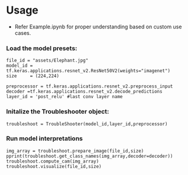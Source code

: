 # Usage
* Refer Example.ipynb for proper understanding based on custom use cases.

### Load the model presets:
```
file_id = "assets/Elephant.jpg"
model_id = tf.keras.applications.resnet_v2.ResNet50V2(weights="imagenet")
size     = (224,224)

preprocessor = tf.keras.applications.resnet_v2.preprocess_input
decoder =tf.keras.applications.resnet_v2.decode_predictions
layer_id = 'post_relu' #last conv layer name
```
### Initalize the Troubleshooter object:
```
troubleshoot = TroubleShooter(model_id,layer_id,preprocessor)
```

### Run model interpretations
```
img_array = troubleshoot.prepare_image(file_id,size)
pprint(troubleshoot.get_class_names(img_array,decoder=decoder))
troubleshoot.compute_cam(img_array)
troubleshoot.visualize(file_id,size)
```
